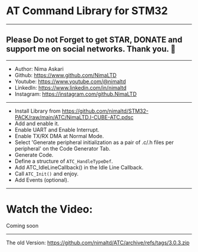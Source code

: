 # AT Command Library for STM32  
---  
## Please Do not Forget to get STAR, DONATE and support me on social networks. Thank you. :sparkling_heart:  
---   
-  Author:     Nima Askari  
-  Github:     https://www.github.com/NimaLTD
-  Youtube:    https://www.youtube.com/@nimaltd  
-  LinkedIn:   https://www.linkedin.com/in/nimaltd  
-  Instagram:  https://instagram.com/github.NimaLTD  
---
* Install Library from https://github.com/nimaltd/STM32-PACK/raw/main/ATC/NimaLTD.I-CUBE-ATC.pdsc
* Add and enable it.
* Enable UART and Enable Interrupt.
* Enable TX/RX DMA at Normal Mode.
* Select 'Generate peripheral initialization as a pair of .c/.h files per peripheral' on the Code Generator Tab.
* Generate Code.
* Define a structure of `ATC_HandleTypeDef`.
* Add ATC_IdleLineCallback() in the Idle Line Callback. 
* Call `ATC_Init()` and enjoy.
* Add Events (optional).
---
# Watch the Video:

Coming soon

---
The old Version: https://github.com/nimaltd/ATC/archive/refs/tags/3.0.3.zip 


